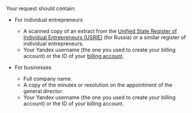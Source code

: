 Your request should contain:

* For individual entrepreneurs
  * A scanned copy of an extract from the [Unified State Register of Individual Entrepreneurs (USRIE)](https://egrul.nalog.ru/index.html) (for Russia) or a similar register of individual entrepreneurs.
  * Your Yandex username (the one you used to create your billing account) or the ID of your [billing account](../../billing/concepts/billing-account.md).

* For businesses
  * Full company name.
  * A copy of the minutes or resolution on the appointment of the general director.
  * Your Yandex username (the one you used to create your billing account) or the ID of your billing account.

